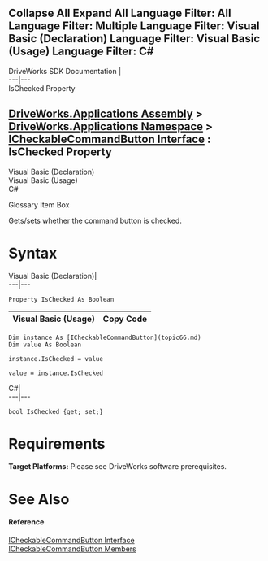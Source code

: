 Collapse All Expand All Language Filter: All  Language Filter: Multiple  Language Filter: Visual Basic (Declaration) Language Filter: Visual Basic (Usage) Language Filter: C#  
---  
DriveWorks SDK Documentation  |   
---|---  
IsChecked Property   
  
[DriveWorks.Applications Assembly](topic13.md) > [DriveWorks.Applications Namespace](topic16.md) > [ICheckableCommandButton Interface](topic66.md) : IsChecked Property  
---  
  
Visual Basic (Declaration)    
Visual Basic (Usage)    
C# 

Glossary Item Box

Gets/sets whether the command button is checked. 

# Syntax

Visual Basic (Declaration)|   
---|---  
      
    
    Property IsChecked As Boolean  
  
Visual Basic (Usage)| Copy Code  
---|---  
      
    
    Dim instance As [ICheckableCommandButton](topic66.md)
    Dim value As Boolean
     
    instance.IsChecked = value
     
    value = instance.IsChecked  
  
C#|   
---|---  
      
    
    bool IsChecked {get; set;}  
  
# Requirements

**Target Platforms:** Please see DriveWorks software prerequisites.

# See Also

#### Reference

[ICheckableCommandButton Interface](topic66.md)   
[ICheckableCommandButton Members](topic67.md)


